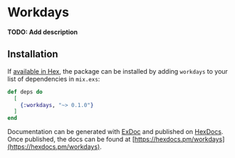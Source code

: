 # Workdays

**TODO: Add description**

## Installation

If [available in Hex](https://hex.pm/docs/publish), the package can be installed
by adding `workdays` to your list of dependencies in `mix.exs`:

```elixir
def deps do
  [
    {:workdays, "~> 0.1.0"}
  ]
end
```

Documentation can be generated with [ExDoc](https://github.com/elixir-lang/ex_doc)
and published on [HexDocs](https://hexdocs.pm). Once published, the docs can
be found at [https://hexdocs.pm/workdays](https://hexdocs.pm/workdays).

